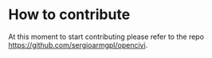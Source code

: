 # How to contribute
At this moment to start contributing please refer to the repo https://github.com/sergioarmgpl/opencivi.